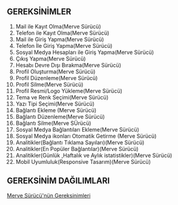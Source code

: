 GEREKSİNİMLER
---

1. Mail ile  Kayıt Olma(Merve Sürücü)
2. Telefon ile Kayıt Olma(Merve Sürücü)
3. Mail ile  Giriş Yapma(Merve Sürücü)
4. Telefon İle Giriş Yapma(Merve Sürücü)
5. Sosyal Medya Hesapları ile Giriş Yapma(Merve Sürücü)
6. Çıkış Yapma(Merve Sürücü)
7. Hesabı Devre Dışı Bırakma(Merve Sürücü)
8. Profil Oluşturma(Merve Sürücü)
9. Profil Düzenleme(Merve Sürücü)
10. Profil Silme(Merve Sürücü)
11. Profil Resmi/Logo Yükleme(Merve Sürücü)
12. Tema ve Renk Seçimi(Merve Sürücü)
13. Yazı Tipi Seçimi(Merve Sürücü)
14. Bağlantı Ekleme (Merve Sürücü)
15. Bağlantı Düzenleme(Merve Sürücü)
16. Bağlantı Silme(Merve SÜrücü)
17. Sosyal Medya Bağlantıları Ekleme(Merve Sürücü)
18. Sosyal Medya ikonları Otomatik Getirme (Merve Sürücü)
19. Analitikler(Bağlantı Tıklama Sayıları)(Merve Sürücü)
20. Analitikler(En Popüler Bağlantılar)(Merve Sürücü)
21. Analitikler(Günlük ,Haftalık ve Aylık istatistikler)(Merve Sürücü)
22. Mobil Uyumluluk(Responsive Tasarım)(Merve Sürücü)
    


GEREKSİNİM DAĞILIMLARI
---

[Merve Sürücü'nün Gereksinimleri](<Merve -Sürücü-Gereksinimler.md>)






